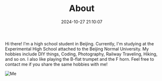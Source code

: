 ﻿---
title: About
date: 2024-10-27 21:10:07
---
Hi there! I'm a high school student in Beijing. Currently, I'm studying at the Experimental High School attached to the Beijing Normal University. My hobbies include DIY things, Coding, Photography, Railway Traveling, Hiking, and so on. I also like playing the B-flat trumpet and the F horn. Feel free to contact me if you share the same hobbies with me!

![Me](/about/Me.JPG)
